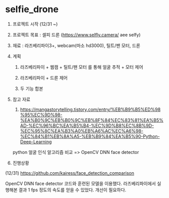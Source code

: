 # selfie_drone

1. 프로젝트 시작 (12/31 ~)

2. 프로젝트 목표 : 셀피 드론 (https://www.selfly.camera/  aee selfy)

3. 재료 : 라즈베리파이3+, webcam(마소 hd3000), 틸트/팬 모터, 드론

4. 계획
   1. 라즈베리파이 + 웹캠 + 틸트/팬 모터 를 통해 얼굴 추적 + 모터 제어
   
   2. 라즈베리파이 + 드론 제어
   
   3. 두 기능 합본
   
5. 참고 자료
   1. https://mangastorytelling.tistory.com/entry/%EB%B9%B5%ED%98%95%EC%9D%98-%EA%B0%9C%EB%B0%9C%EB%8F%84%EC%83%81%EA%B5%AD-%EC%96%BC%EA%B5%B4-%EC%9D%B8%EC%8B%9D-%EC%95%8C%EA%B3%A0%EB%A6%AC%EC%A6%98-%EC%84%B1%EB%8A%A5-%EB%B9%84%EA%B5%90-Python-Deep-Learning
   
   python 얼굴 인식 알고리즘 비교 => OpenCV DNN face detector
   
6. 진행상황

(12/31) https://github.com/kairess/face_detection_comparison

OpenCV DNN face detector 코드와 훈련된 모델을 이용했다. 라즈베리파이에서 실행해본 결과 1 fps 정도의 속도를 얻을 수 있었다. 개선이 필요하다.